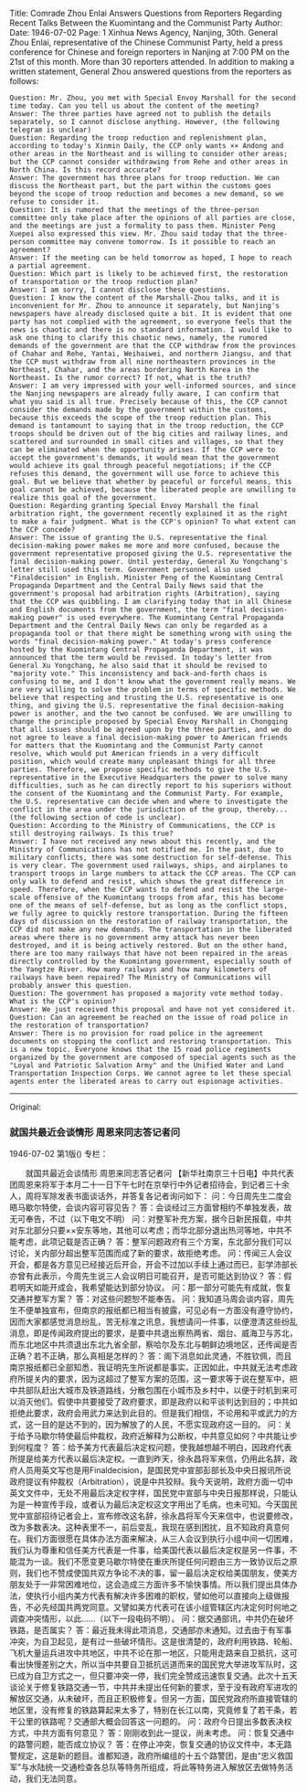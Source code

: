 Title: Comrade Zhou Enlai Answers Questions from Reporters Regarding Recent Talks Between the Kuomintang and the Communist Party
Author:
Date: 1946-07-02
Page: 1
Xinhua News Agency, Nanjing, 30th. General Zhou Enlai, representative of the Chinese Communist Party, held a press conference for Chinese and foreign reporters in Nanjing at 7:00 PM on the 21st of this month. More than 30 reporters attended. In addition to making a written statement, General Zhou answered questions from the reporters as follows:

    Question: Mr. Zhou, you met with Special Envoy Marshall for the second time today. Can you tell us about the content of the meeting?
    Answer: The three parties have agreed not to publish the details separately, so I cannot disclose anything. However, (the following telegram is unclear)
    Question: Regarding the troop reduction and replenishment plan, according to today's Xinmin Daily, the CCP only wants ×× Andong and other areas in the Northeast and is willing to consider other areas; but the CCP cannot consider withdrawing from Rehe and other areas in North China. Is this record accurate?
    Answer: The government has three plans for troop reduction. We can discuss the Northeast part, but the part within the customs goes beyond the scope of troop reduction and becomes a new demand, so we refuse to consider it.
    Question: It is rumored that the meetings of the three-person committee only take place after the opinions of all parties are close, and the meetings are just a formality to pass them. Minister Peng Xuepei also expressed this view. Mr. Zhou said today that the three-person committee may convene tomorrow. Is it possible to reach an agreement?
    Answer: If the meeting can be held tomorrow as hoped, I hope to reach a partial agreement.
    Question: Which part is likely to be achieved first, the restoration of transportation or the troop reduction plan?
    Answer: I am sorry, I cannot disclose these questions.
    Question: I know the content of the Marshall-Zhou talks, and it is inconvenient for Mr. Zhou to announce it separately, but Nanjing's newspapers have already disclosed quite a bit. It is evident that one party has not complied with the agreement, so everyone feels that the news is chaotic and there is no standard information. I would like to ask one thing to clarify this chaotic news, namely, the rumored demands of the government are that the CCP withdraw from the provinces of Chahar and Rehe, Yantai, Weihaiwei, and northern Jiangsu, and that the CCP must withdraw from all nine northeastern provinces in the Northeast, Chahar, and the areas bordering North Korea in the Northeast. Is the rumor correct? If not, what is the truth?
    Answer: I am very impressed with your well-informed sources, and since the Nanjing newspapers are already fully aware, I can confirm that what you said is all true. Precisely because of this, the CCP cannot consider the demands made by the government within the customs, because this exceeds the scope of the troop reduction plan. This demand is tantamount to saying that in the troop reduction, the CCP troops should be driven out of the big cities and railway lines, and scattered and surrounded in small cities and villages, so that they can be eliminated when the opportunity arises. If the CCP were to accept the government's demands, it would mean that the government would achieve its goal through peaceful negotiations; if the CCP refuses this demand, the government will use force to achieve this goal. But we believe that whether by peaceful or forceful means, this goal cannot be achieved, because the liberated people are unwilling to realize this goal of the government.
    Question: Regarding granting Special Envoy Marshall the final arbitration right, the government recently explained it as the right to make a fair judgment. What is the CCP's opinion? To what extent can the CCP concede?
    Answer: The issue of granting the U.S. representative the final decision-making power makes me more and more confused, because the government representative proposed giving the U.S. representative the final decision-making power. Until yesterday, General Xu Yongchang's letter still used this term. Government personnel also used "Finaldecision" in English. Minister Peng of the Kuomintang Central Propaganda Department and the Central Daily News said that the government's proposal had arbitration rights (Arbitration), saying that the CCP was quibbling. I am clarifying today that in all Chinese and English documents from the government, the term "final decision-making power" is used everywhere. The Kuomintang Central Propaganda Department and the Central Daily News can only be regarded as a propaganda tool or that there might be something wrong with using the words "final decision-making power." At today's press conference hosted by the Kuomintang Central Propaganda Department, it was announced that the term would be revised. In today's letter from General Xu Yongchang, he also said that it should be revised to "majority vote." This inconsistency and back-and-forth chaos is confusing to me, and I don't know what the government really means. We are very willing to solve the problem in terms of specific methods. We believe that respecting and trusting the U.S. representative is one thing, and giving the U.S. representative the final decision-making power is another, and the two cannot be confused. We are unwilling to change the principle proposed by Special Envoy Marshall in Chongqing that all issues should be agreed upon by the three parties, and we do not agree to leave a final decision-making power to American friends for matters that the Kuomintang and the Communist Party cannot resolve, which would put American friends in a very difficult position, which would create many unpleasant things for all three parties. Therefore, we propose specific methods to give the U.S. representative in the Executive Headquarters the power to solve many difficulties, such as he can directly report to his superiors without the consent of the Kuomintang and the Communist Party. For example, the U.S. representative can decide when and where to investigate the conflict in the area under the jurisdiction of the group, thereby... (the following section of code is unclear).
    Question: According to the Ministry of Communications, the CCP is still destroying railways. Is this true?
    Answer: I have not received any news about this recently, and the Ministry of Communications has not notified me. In the past, due to military conflicts, there was some destruction for self-defense. This is very clear. The government used railways, ships, and airplanes to transport troops in large numbers to attack the CCP areas. The CCP can only walk to defend and resist, which shows the great difference in speed. Therefore, when the CCP wants to defend and resist the large-scale offensive of the Kuomintang troops from afar, this has become one of the means of self-defense, but as long as the conflict stops, we fully agree to quickly restore transportation. During the fifteen days of discussion on the restoration of railway transportation, the CCP did not make any new demands. The transportation in the liberated areas where there is no government army attack has never been destroyed, and it is being actively restored. But on the other hand, there are too many railways that have not been repaired in the areas directly controlled by the Kuomintang government, especially south of the Yangtze River. How many railways and how many kilometers of railways have been repaired? The Ministry of Communications will probably answer this question.
    Question: The government has proposed a majority vote method today. What is the CCP's opinion?
    Answer: We just received this proposal and have not yet considered it.
    Question: Can an agreement be reached on the issue of road police in the restoration of transportation?
    Answer: There is no provision for road police in the agreement documents on stopping the conflict and restoring transportation. This is a new topic. Everyone knows that the 15 road police regiments organized by the government are composed of special agents such as the "Loyal and Patriotic Salvation Army" and the Unified Water and Land Transportation Inspection Corps. We cannot agree to let these special agents enter the liberated areas to carry out espionage activities.



<hr /> 

Original: 


### 就国共最近会谈情形  周恩来同志答记者问

1946-07-02
第1版()
专栏：

　　就国共最近会谈情形
    周恩来同志答记者问
    【新华社南京三十日电】中共代表团周恩来将军于本月二十一日下午七时在京举行中外记者招待会，到记者三十余人，周将军除发表书面谈话外，并答复各记者询问如下：
    问：今日周先生二度会晤马歇尔特使，会谈内容可容见告？
    答：会谈经过三方面曾相约不单独发表，故无可奉告，不过（以下电文不明）
    问：对整军补充方案，据今日新民报载，中共对东北部分只要××安东等地，其他可以考虑；而华北部分退出热河等地，中共不能考虑，此项记载是否正确？
    答：整军问题政府有三个方案，东北部分我们可以讨论，关内部分超出整军范围而成了新的要求，故拒绝考虑。
    问：传闻三人会议开会，都是各方意见已经接近后开会，开会不过加以手续上通过而已，彭学沛部长亦曾有此表示，今周先生说三人会议明日可能召开，是否可能达到协议？
    答：假若明天如能开成会，我希望能达到部分协议。
    问：那一部分可能先有成就，恢复交通并整军方案？
    答：对这些问题恕不能奉告。
    问：我知道马周会谈内容，周先生不便单独宣布，但南京的报纸都已相当有披露，可见必有一方面没有遵守协约，因而大家都感觉消息纷乱，苦无标准之讯息，我想请问一件事，以便澄清这些纷乱消息，即是传闻政府提出的要求，是要中共退出察热两省、烟台、威海卫与苏北，而东北地区中共须退出东北九省全部，察哈尔及东北与朝鲜边境地区，还传闻是否正确？若不正确，那么真相是怎样的？
    答：阁下消息如此灵通，不胜钦佩，而且南京报纸都已全部知悉，我证明先生所说都是事实。正因如此，中共就无法考虑政府所提关内的要求，因为这超过了整军方案的范围，这一要求等于说在整军中，把中共部队赶出大城市及铁道路线，分散包围在小城市及乡村中，以便于时机到来可以消灭他们。假使中共要接受了政府要求，即是政府以和平谈判达到目的；中共如拒绝此要求，政府会用武力来达到此目的。但是我们相信，不论用和平或武力的方式，这一目的是达不到的，因为解放了的人民，不愿实现政府这一目的。
    问：关于给予马歇尔特使最后仲裁权，政府近解释为公断权，中共意见如何？中共能让步到何程度？
    答：给予美方代表最后决定权问题，使我越想越不明白，因政府代表所提是给美方代表以最后决定权。一直到昨天，徐永昌将军来信，仍用此名辞，政府人员用英文写也是用Finaldecision，是国民党中宣部彭部长及中央日报讯所说政府提议有仲裁权（Arbitration），说是中共狡辩。我今天说明，政府方面一切中英文文件中，无处不用最后决定权字样，国民党中宣部与中央日报那样说，只能认为是一种宣传手段，或者认为最后决定权这文字用出了毛病，也未可知。今天国民党中宣部招待记者会上，宣布修改这名辞，徐永昌将军今天来信中，也说要修改，改为多数表决。这种表里不一，前后变乱，我现在感到困扰，且不知政府真意何在。我们方面很愿在具体办法方面来解决，从三人会议到执行小组中间一切困难，我们认为尊重和信任美方代表是一件事，给美国代表以最后决定权是另一件事，不能混为一谈。我们不愿变更马歇尔特使在重庆所提任何问题由三方一致协议后之原则，我们也不赞成使国共双方争论不决的事，留一最后决定权给美国朋友，使美方朋友处于一非常困难地位，这会造成三方面许多不愉快事情。所以我们提出具体办法，使执行小组内美方代表有解决许多困难的职权，譬如他可以直接向上级做报告，不必先经国共两党同意。又譬如美方代表可在该小组管辖区内决定何时何地之调查冲突情形，以此……（以下一段电码不明）。
    问：据交通部讯，中共仍在破坏铁路，是否属实？
    答：最近我未得此项消息，交通部亦未通知。过去由于有军事冲突，为自卫起见，是有过一些破坏情形。这是很清楚的，政府利用铁路、轮船、飞机大量运兵进攻中共地区，中共不论在那一地区，只能用走路来自卫抵抗，这可看出快慢差别之大，所以当中共要自卫抵抗远道而来的国民党大举进攻军队时，这已成为自卫方式之一，但只要冲突一停，我们完全赞成迅速恢复交通。此次十五天谈论关于修复铁路交通一节，中共并未提出任何新的要求，至于没有政府军进攻的解放区交通，从未破坏，而且正积极修复。但另一方面，国民党政府所直接管辖的地区里，没有修复的铁路算起来太多了，特别在长江以南，究竟修复了若干条，若干公里的铁路呢？交通部大概会回答这一问题的。
    问：政府今日提出多数表决权方式，中共方面有何意见？
    答：刚刚收到此一提议，尚未考虑。
    问：恢复交通中的路警问题，能否成立协议？
    答：在停止冲突，恢复交通的协议文件中，本无路警规定，这是新的题目。谁都知道，政府所编组的十五个路警团，是由“忠义救国军”与水陆统一交通检查各总队等特务所组成，将此等特务进入解放区去做特务活动，我们无法同意。
